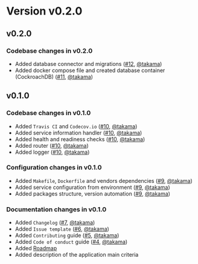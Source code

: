 # Version v0.2.0

## v0.2.0

### Codebase changes in v0.2.0

- Added database connector and migrations ([#12](https://github.com/takama/back-friend/issues/12), [@takama](https://github.com/takama))
- Added docker compose file and created database container (CockroachDB) ([#11](https://github.com/takama/back-friend/issues/11), [@takama](https://github.com/takama))

## v0.1.0

### Codebase changes in v0.1.0

- Added `Travis CI` and `Codecov.io` ([#10](https://github.com/takama/back-friend/pull/10), [@takama](https://github.com/takama))
- Added service information handler ([#10](https://github.com/takama/back-friend/pull/10), [@takama](https://github.com/takama))
- Added health and readiness checks ([#10](https://github.com/takama/back-friend/pull/10), [@takama](https://github.com/takama))
- Added router ([#10](https://github.com/takama/back-friend/pull/10), [@takama](https://github.com/takama))
- Added logger ([#10](https://github.com/takama/back-friend/pull/10), [@takama](https://github.com/takama))

### Configuration changes in v0.1.0

- Added `Makefile`, `Dockerfile` and vendors dependencies ([#9](https://github.com/takama/back-friend/pull/9), [@takama](https://github.com/takama))
- Added service configuration from environment ([#9](https://github.com/takama/back-friend/pull/9), [@takama](https://github.com/takama))
- Added packages structure, version automation ([#9](https://github.com/takama/back-friend/pull/9), [@takama](https://github.com/takama))

### Documentation changes in v0.1.0

- Added `Changelog` ([#7](https://github.com/takama/back-friend/pull/7), [@takama](https://github.com/takama))
- Added `Issue template` ([#6](https://github.com/takama/back-friend/pull/6), [@takama](https://github.com/takama))
- Added `Contributing` guide ([#5](https://github.com/takama/back-friend/pull/5), [@takama](https://github.com/takama))
- Added `Code of conduct` guide ([#4](https://github.com/takama/back-friend/pull/4), [@takama](https://github.com/takama))
- Added [Roadmap](https://github.com/takama/back-friend/wiki/Roadmap)
- Added description of the application main criteria
